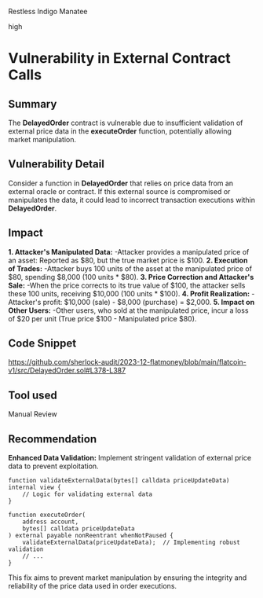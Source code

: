 Restless Indigo Manatee

high

# Vulnerability in External Contract Calls

## Summary
The **DelayedOrder** contract is vulnerable due to insufficient validation of external price data in the **executeOrder** function, potentially allowing market manipulation.
## Vulnerability Detail
Consider a function in **DelayedOrder** that relies on price data from an external oracle or contract. If this external source is compromised or manipulates the data, it could lead to incorrect transaction executions within **DelayedOrder**.
## Impact
**1. Attacker's Manipulated Data:**
-Attacker provides a manipulated price of an asset: Reported as $80, but the true market price is $100.
**2. Execution of Trades:**
-Attacker buys 100 units of the asset at the manipulated price of $80, spending $8,000 (100 units * $80).
**3. Price Correction and Attacker's Sale:**
-When the price corrects to its true value of $100, the attacker sells these 100 units, receiving $10,000 (100 units * $100).
**4. Profit Realization:**
-Attacker's profit: $10,000 (sale) - $8,000 (purchase) = $2,000.
**5. Impact on Other Users:**
-Other users, who sold at the manipulated price, incur a loss of $20 per unit (True price $100 - Manipulated price $80).
## Code Snippet
https://github.com/sherlock-audit/2023-12-flatmoney/blob/main/flatcoin-v1/src/DelayedOrder.sol#L378-L387
## Tool used

Manual Review

## Recommendation
**Enhanced Data Validation:**
Implement stringent validation of external price data to prevent exploitation.

```solidity
function validateExternalData(bytes[] calldata priceUpdateData) internal view {
    // Logic for validating external data
}

function executeOrder(
    address account,
    bytes[] calldata priceUpdateData
) external payable nonReentrant whenNotPaused {
    validateExternalData(priceUpdateData);  // Implementing robust validation
    // ...
}
```
This fix aims to prevent market manipulation by ensuring the integrity and reliability of the price data used in order executions.